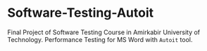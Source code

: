 # Software-Testing-Autoit
Final Project of Software Testing Course in Amirkabir University of Technology. Performance Testing for MS Word with `Autoit` tool.
